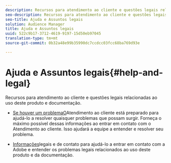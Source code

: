 ```yaml
---
description: Recursos para atendimento ao cliente e questões legais relacionadas ao uso deste produto e documentação.
seo-description: Recursos para atendimento ao cliente e questões legais relacionadas ao uso deste produto e documentação.
seo-title: Ajuda e Assuntos legais
solution: Audience Manager
title: Ajuda e Assuntos legais
uuid: 522c9b17-3712-4619-9197-15d50eb97045
translation-type: tm+mt
source-git-commit: 0b32a48e99b35990dc7ccdcc03fcc68ba769d93e

---
```



# Ajuda e Assuntos legais{#help-and-legal}

Recursos para atendimento ao cliente e questões legais relacionadas ao uso deste produto e documentação.

* [Se houver um problemaO](/help/using/help-legal/help-problem.md)Atendimento ao cliente está preparado para ajudá-lo a resolver quaisquer problemas que possam surgir. Forneça o máximo possível dessas informações ao entrar em contato com o Atendimento ao cliente. Isso ajudará a equipe a entender e resolver seu problema.


* [Informações](/help/using/help-legal/help-legal-contact.md)legais e de contato para ajudá-lo a entrar em contato com a Adobe e entender os problemas legais relacionados ao uso deste produto e da documentação.
